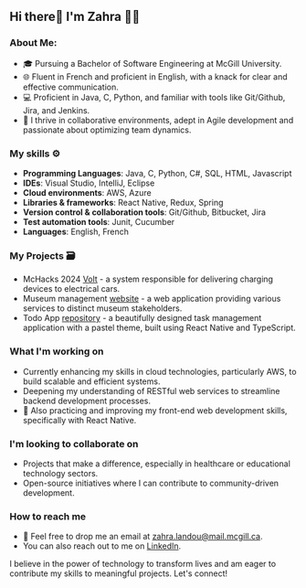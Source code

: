 ## Hi there👋 I'm Zahra 🌸🌸

### About Me:
- 🎓 Pursuing a Bachelor of Software Engineering at McGill University.
- 🌐 Fluent in French and proficient in English, with a knack for clear and effective communication.
- 💻 Proficient in Java, C, Python, and familiar with tools like Git/Github, Jira, and Jenkins.
- 🤝 I thrive in collaborative environments, adept in Agile development and passionate about optimizing team dynamics.


### My skills ⚙️
- **Programming Languages**: Java, C, Python, C#, SQL, HTML, Javascript
- **IDEs**: Visual Studio, IntelliJ, Eclipse
- **Cloud environments**: AWS, Azure
- **Libraries & frameworks**: React Native, Redux, Spring
- **Version control & collaboration tools**: Git/Github, Bitbucket, Jira
- **Test automation tools**: Junit, Cucumber
- **Languages**: English, French


### My Projects 🗃️
- McHacks 2024 [Volt](https://devpost.com/software/volt-ap0iog) - a system responsible for delivering charging devices to electrical cars.
- Museum management [website](https://github.com/ZahraLandou/project-group-17) - a web application providing various services to distinct museum stakeholders.
- Todo App [repository](https://github.com/ZahraLandou/TodoApp) - a beautifully designed task management application with a pastel theme, built using React Native and TypeScript.


### What I'm working on
- Currently enhancing my skills in cloud technologies, particularly AWS, to build scalable and efficient systems.
- Deepening my understanding of RESTful web services to streamline backend development processes.
- 🎨 Also practicing and improving my front-end web development skills, specifically with React Native.

### I'm looking to collaborate on
- Projects that make a difference, especially in healthcare or educational technology sectors.
- Open-source initiatives where I can contribute to community-driven development.

### How to reach me
- 📧 Feel free to drop me an email at [zahra.landou@mail.mcgill.ca](mailto:zahra.landou@mail.mcgill.ca).
- You can also reach out to me on [LinkedIn](https://www.linkedin.com/in/zahra-landou-0a93791b2/).

I believe in the power of technology to transform lives and am eager to contribute my skills to meaningful projects. Let's connect!
